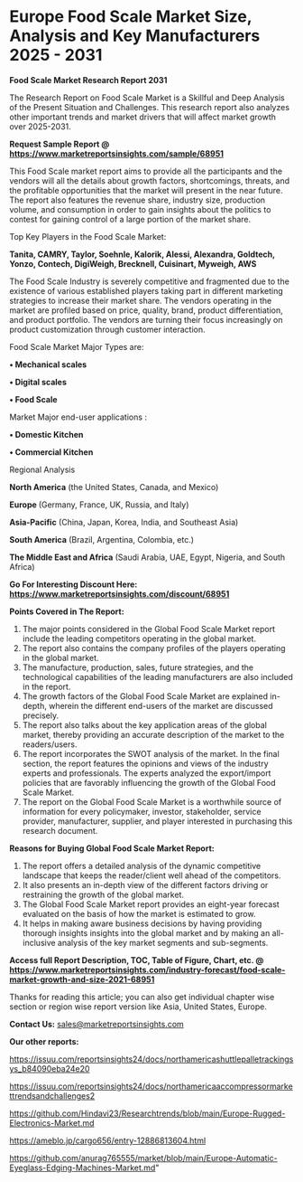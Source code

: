 # Europe Food Scale Market Size, Analysis and Key Manufacturers 2025 - 2031

<strong>Food Scale Market Research Report 2031</strong>

The Research Report on Food Scale Market is a Skillful and Deep Analysis of the Present Situation and Challenges. This research report also analyzes other important trends and market drivers that will affect market growth over 2025-2031.

<strong>Request Sample Report @ <a href=https://www.marketreportsinsights.com/sample/68951>https://www.marketreportsinsights.com/sample/68951</a></strong>

This Food Scale market report aims to provide all the participants and the vendors will all the details about growth factors, shortcomings, threats, and the profitable opportunities that the market will present in the near future. The report also features the revenue share, industry size, production volume, and consumption in order to gain insights about the politics to contest for gaining control of a large portion of the market share.

Top Key Players in the Food Scale Market:

<strong>Tanita, CAMRY, Taylor, Soehnle, Kalorik, Alessi, Alexandra, Goldtech, Yonzo, Contech, DigiWeigh, Brecknell, Cuisinart, Myweigh, AWS</strong>

The Food Scale Industry is severely competitive and fragmented due to the existence of various established players taking part in different marketing strategies to increase their market share. The vendors operating in the market are profiled based on price, quality, brand, product differentiation, and product portfolio. The vendors are turning their focus increasingly on product customization through customer interaction.

Food Scale Market Major Types are:

<strong>• Mechanical scales

• Digital scales

• Food Scale</strong>

Market Major end-user applications :

<strong>• Domestic Kitchen

• Commercial Kitchen</strong>

Regional Analysis

</u><strong><b>North America</b></strong> (the United States, Canada, and Mexico)

<strong><b>Europe </b></strong>(Germany, France, UK, Russia, and Italy)

<strong><b>Asia-Pacific</b></strong> (China, Japan, Korea, India, and Southeast Asia)

<strong><b>South America</b></strong> (Brazil, Argentina, Colombia, etc.)

<strong><b>The Middle East and Africa</b></strong> (Saudi Arabia, UAE, Egypt, Nigeria, and South Africa)

<strong>Go For Interesting Discount Here: <a href=https://www.marketreportsinsights.com/discount/68951>https://www.marketreportsinsights.com/discount/68951</a></strong>

<strong>Points Covered in The Report:</strong>
<ol>
  <li>The major points considered in the Global Food Scale Market report include the leading competitors operating in the global market.</li>
  <li>The report also contains the company profiles of the players operating in the global market.</li>
  <li>The manufacture, production, sales, future strategies, and the technological capabilities of the leading manufacturers are also included in the report.</li>
  <li>The growth factors of the Global Food Scale Market are explained in-depth, wherein the different end-users of the market are discussed precisely.</li>
  <li>The report also talks about the key application areas of the global market, thereby providing an accurate description of the market to the readers/users.</li>
  <li>The report incorporates the SWOT analysis of the market. In the final section, the report features the opinions and views of the industry experts and professionals. The experts analyzed the export/import policies that are favorably influencing the growth of the Global Food Scale Market.</li>
  <li>The report on the Global Food Scale Market is a worthwhile source of information for every policymaker, investor, stakeholder, service provider, manufacturer, supplier, and player interested in purchasing this research document.</li>
</ol>
<strong>Reasons for Buying Global Food Scale Market Report:</strong>

<ol>
  <li>The report offers a detailed analysis of the dynamic competitive landscape that keeps the reader/client well ahead of the competitors.</li>
  <li>It also presents an in-depth view of the different factors driving or restraining the growth of the global market.</li>
  <li>The Global Food Scale Market report provides an eight-year forecast evaluated on the basis of how the market is estimated to grow.</li>
  <li>It helps in making aware business decisions by having providing thorough insights insights into the global market and by making an all-inclusive analysis of the key market segments and sub-segments.</li>
</ol>
<strong>Access full Report Description, TOC, Table of Figure, Chart, etc. @ <a href=https://www.marketreportsinsights.com/industry-forecast/food-scale-market-growth-and-size-2021-68951>https://www.marketreportsinsights.com/industry-forecast/food-scale-market-growth-and-size-2021-68951</a></strong>


Thanks for reading this article; you can also get individual chapter wise section or region wise report version like Asia, United States, Europe.

<strong>Contact Us:</strong>
sales@marketreportsinsights.com

<strong>Our other reports:</strong>

<a href=https://issuu.com/reportsinsights24/docs/northamericashuttlepalletrackingsys_b84090eba24e20>https://issuu.com/reportsinsights24/docs/northamericashuttlepalletrackingsys_b84090eba24e20</a>

<a href=https://issuu.com/reportsinsights24/docs/northamericaaccompressormarkettrendsandchallenges2>https://issuu.com/reportsinsights24/docs/northamericaaccompressormarkettrendsandchallenges2</a>

<a href=https://github.com/Hindavi23/Researchtrends/blob/main/Europe-Rugged-Electronics-Market.md>https://github.com/Hindavi23/Researchtrends/blob/main/Europe-Rugged-Electronics-Market.md</a>

<a href=https://ameblo.jp/cargo656/entry-12886813604.html>https://ameblo.jp/cargo656/entry-12886813604.html</a>

<a href=https://github.com/anurag765555/market/blob/main/Europe-Automatic-Eyeglass-Edging-Machines-Market.md>https://github.com/anurag765555/market/blob/main/Europe-Automatic-Eyeglass-Edging-Machines-Market.md</a>"
